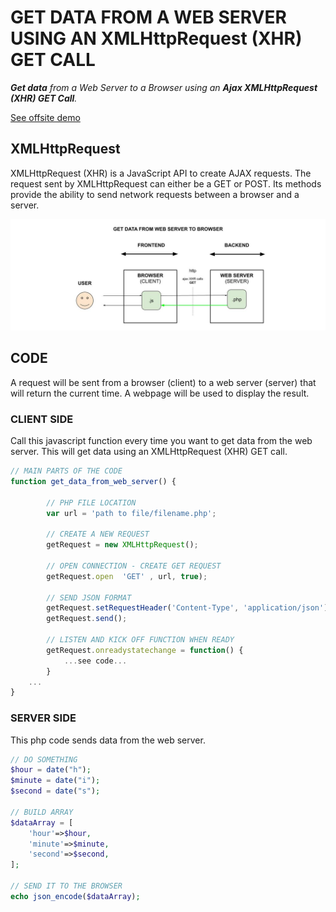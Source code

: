 # GET DATA FROM A WEB SERVER USING AN XMLHttpRequest (XHR) GET CALL

_**Get data**
from a Web Server
to a Browser
using an **Ajax XMLHttpRequest (XHR) GET Call**._

[See offsite demo](http://www.jeffdecola.com/my-frontend-and-backend-api-examples/index.php?page=get-data-from-web-server-to-browser-using-ajax-xhr-get-call)

## XMLHttpRequest

XMLHttpRequest (XHR) is a JavaScript API to create AJAX requests.
The request sent by XMLHttpRequest can either be a GET or POST.
Its methods provide the ability to send network requests between a
browser and a server.

![IMAGE - get-data-from-web-server-to-browser-using-ajax-xhr-get-call - IMAGE](../../../docs/pics/get-data-from-web-server-to-browser-using-ajax-xhr-get-call.jpg)

## CODE

A request will be
sent from a browser (client)
to a web server (server)
that will return the current time.
A webpage will be used
to display the result.

### CLIENT SIDE

Call this javascript function every time you want to get data from the web server.
This will get data using an XMLHttpRequest (XHR) GET call.

```js
// MAIN PARTS OF THE CODE
function get_data_from_web_server() {

        // PHP FILE LOCATION
        var url = 'path to file/filename.php';

        // CREATE A NEW REQUEST
        getRequest = new XMLHttpRequest();
        
        // OPEN CONNECTION - CREATE GET REQUEST
        getRequest.open  'GET' , url, true);

        // SEND JSON FORMAT
        getRequest.setRequestHeader('Content-Type', 'application/json');
        getRequest.send();

        // LISTEN AND KICK OFF FUNCTION WHEN READY
        getRequest.onreadystatechange = function() {
            ...see code...
        }
    ...
}        
```

### SERVER SIDE

This php code sends data from the web server.

```php
// DO SOMETHING
$hour = date("h");
$minute = date("i");
$second = date("s");

// BUILD ARRAY
$dataArray = [
    'hour'=>$hour,
    'minute'=>$minute,
    'second'=>$second,
];

// SEND IT TO THE BROWSER
echo json_encode($dataArray);
```
